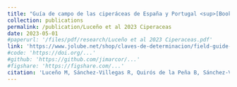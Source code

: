 ```yaml
---
title: "Guía de campo de las ciperáceas de España y Portugal <sup>[Book]</sup>"
collection: publications
permalink: /publication/Luceño et al 2023 Ciperaceas
date: 2023-05-01
#paperurl: '/files/pdf/research/Luceño et al 2023 Ciperaceas.pdf'
link: 'https://www.jolube.net/shop/claves-de-determinacion/field-guide-of-spanish-and-portuguese-sedges-cyperaceae/'
#code: 'https://doi.org/...'
#github: 'https://github.com/jimarcor/...'
#figshare: 'https://figshare.com/...'
citation: 'Luceño M, Sánchez-Villegas R, Quirós de la Peña B, Sánchez-Villegas M, Martín-Bravo S, Maguilla E, Escudero M, Benítez-Benítez C, Villaverde T, Jiménez-Mejías P, <b>Márquez-Corro JI</b>, Sanz-Arnal M, Míguez M. 2023. &quot;Guía de campo de las ciperáceas de España y Portugal&quot; <i>Jolube Consultoría Ambiental</i> pp. 598, Jaca. ISBN 978-84-126656-0-4'
---
```

